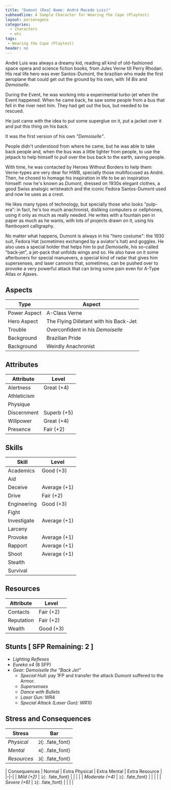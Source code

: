 ```yaml
---
title: "Dumont (Real Name: André Macedo Luis)"
subheadline: A Sample Character for Wearing the Cape (Playtest)
layout: personagens
categories:
  - characters
  - wtc
tags:
 - Wearing the Cape (Playtest)
header: no
---
```


André Luis was always a dreamy kid, reading all kind of old-fashioned space opera and science fiction books, from Jules Verne till Perry Rhodan. His real life hero was ever Santos-Dumont, the brazilian who made the first aeroplane that could get out the ground by his own, with _14 Bis_ and _Demoiselle_.

During the Event, he was working into a experimental turbo-jet when the Event happened. When he came back, he saw some people from a bus that fell in the river next him. They had get out the bus, but needed to be rescued.

He just came with the idea to put some superglue on it, put a jacket over it and put this thing on his back.

It was the first version of his own _"Demoiselle"_.

People didn't understood from where he came, but he was able to take back people and, when the bus was a little lighter from people, to use the jetpack to help himself to pull over the bus back to the earth, saving people.

With time, he was contacted by Heroes Without Borders to help them: Verne-types are very dear for HWB, specially those multifocused as André. Then, he chosed to homage his inspiration in life to be an inspiration himself: now he's known as _Dumont_, dressed on 1930s elegant clothes, a good Swiss analogic wristwatch and the iconic Fedora Santos-Dumont used and now he uses as a crest.

He likes many types of technology, but specially those who looks "pulp-era": in fact, he's too much anachronist, disliking computers or cellphones, using it only as much as really needed. He writes with a fountain pen in paper as much as he wants, with lots of projects drawn on it, using his flamboyant calligraphy.

No matter what happens, Dumont is always in his "hero costume": the 1930 suit, Fedora Hat (sometimes exchanged by a aviator's hat) and goggles. He also uses a special holder that helps him to put _Demoiselle_, his so-called "back-jet", a jet-pack that unfolds wings and so. He also have on it some afterbuners for special manuevers, a special kind of radar that gives him supersenses, and laser cannons that, sometimes, can be pushed over to provoke a very powerful attack that can bring some pain even for A-Type Atlas or Ajaxes.

## Aspects

| Type | Aspect |
|-|-|
| Power Aspect | A-Class Verne |
| Hero Aspect | The Flying Dilletant with his Back-Jet |
| Trouble  | Overconfident in his _Demoiselle_ |
| Background | Brazilian Pride |
| Background | Weirdly Anachronist |

## Attributes

| Attribute | Level |
|-|-|
| Alertness | Great (+4) |
| Athleticism | |
| Physique | |
| Discernment | Superb (+5) |
| Willpower | Great (+4) |
| Presence | Fair (+2) |

## Skills

| Skill | Level |
|-|-|
| Academics | Good (+3) | 
| Aid |  | 
| Deceive | Average (+1)  | 
| Drive | Fair (+2) |
| Engineering | Good (+3) | 
| Fight |  | 
| Investigate | Average (+1) | 
| Larceny |  | 
| Provoke | Average (+1) | 
| Rapport | Average (+1) | 
| Shoot | Average (+1) |
| Stealth |  | 
| Survival |  | 

## Resources

| Attribute | Level |
|-|-|
| Contacts | Fair (+2) |
| Reputation |  Fair (+2) |
| Wealth |  Good (+3) |

## Stunts [ SFP Remaining: 2 ]

+ _Lighting Reflexes_
+ _Eureka x4_ (8 SFP)
+ _Gear: Demoiselle the "Back Jet"_
  + _Special Hull:_ pay 1FP and transfer the attack Dumont suffered to the Armor.
  + _Supersenses_
  + _Dance with Bullets_
  + _Laser Gun:_ WR4
  + _Special Attack (Laser Gun):_ WR10

## Stress and Consequences

| Stress | Bar |
|-|-|
| _Physical_ | `2`{: .fate_font} |
|  _Mental_ | `4`{: .fate_font} |
| _Resources_ | `3`{: .fate_font} |

| Consequences | Normal | Extra Physical | Extra Mental | Extra Resource |
|-|-|
| _Mild (+2)_ |  `1`{: .fate_font} |  | | |
| _Moderate (+4)_ | `1`{: .fate_font} | | | | 
| _Severe (+6)_ | `1`{: .fate_font} | | | |
